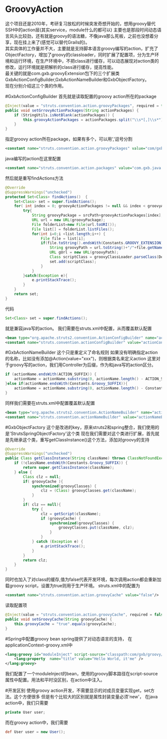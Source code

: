 GroovyAction
==============
这个项目还是2010年，考研复习放松的时候突发奇想开始的，想用groovy替代SSH中的action层(其实service，module什么的都可以)
主要也是那段时间动态语言风头比较劲，还有就是groovy的语法糖，不像java那么死板，之前也没想着分享，现在挂上来了(感觉可以替代Grails的)。<br>
其实具体的工作量并不大，主要就是支持脚本语言groovy编写的action，扩充了ObjectFactory，增加了groovy的classloader，同时扩展了配置项，分为生产环境和运行环境，在生产环境中，不把class进行缓存，可以动态展现对action类的修改，运行环境就是把解析的class进行缓存，提高性能。<br>
最关键的就是com.gxb.groovyExtension包下的三个扩展类GxbActionConfigBuilder,GxbActionNameBuilder和GxbObjectFactory。<br>
现在分别介绍这三个类的作用。


#GxbActionConfigBuilder
首先就是读取配置的groovy action所在的package<br>
```java
@Inject(value = "struts.convention.action.groovyPackages", required = false)
public void setGrrovyActionPackages(String actionPackages) {
    if (StringUtils.isNotBlank(actionPackages)) {
        this.groovyActionPackages = actionPackages.split("\\s*[,]\\s*");
    }
}
```
指定groovy action所在package，如果有多个，可以用','逗号分割
```xml
<constant name="struts.convention.action.groovyPackages" value="com/gxb/groovy/action"/>
```
java编写的action在这里配置
```xml
<constant name="struts.convention.action.packages" value="com.gxb.java.action"/>
```
然后就是重写findActions方法<br>
```java
@Override
@SuppressWarnings("unchecked")
protected Set<Class> findActions()  {
	Set<Class> set = super.findActions();
	for( int index = 0; groovyActionPackages != null && index < groovyActionPackages.length; index++ ){
		try{
			String groovyPackage = srcPath+groovyActionPackages[index];
			URL url = new URL(groovyPackage);
			File folderList=new File(url.toURI()); 
			File list[] = folderList.listFiles(); 
	        for(int i=0;i <list.length;i++) {
	        	File file = list[i];
	        	if(file.toString().endsWith(Constants.GROOVY_EXTENSION) && !file.isDirectory()){
	        		String groovyPath = url.toString()+"/"+file.getName();
	        		URL gUrl = new URL(groovyPath);
	        		Class scriptClass = groovyClassLoader.parseClass(DefaultGroovyMethods.getText(gUrl, "UTF-8") );
	    			set.add(scriptClass);
	        	}
	        }
		}catch(Exception e){
			e.printStackTrace();
		}
	}
	return set;
}
```
代码
```java
Set<Class> set = super.findActions();
```
就是兼容java写的action。
我们需要在struts.xml中配置，从而覆盖默认配置
```xml
<bean type="org.apache.struts2.convention.ActionConfigBuilder" name="actionConfigBuilderGxb" class="com.gxb.groovyExtension.GxbActionConfigBuilder"/>
<constant name="struts.convention.actionConfigBuilder" value="actionConfigBuilderGxb"/>
```



#GxbActionNameBuilder
这个只是重定义了命名规则
如果没有明确指定action的名称，比如没有添加@Action(value="xxx")，则根据类名来定义action
这里对于groovy写的action，我们用Controller为后缀，作为和java写的action区分。
```java
if (actionName.endsWith(ACTION_SUFFIX)) {
    actionName = actionName.substring(0, actionName.length() - ACTION_SUFFIX.length());
}else if(actionName.endsWith(Constants.Groovy_SUFFIX)){
	actionName = actionName.substring(0, actionName.length() - Constants.Groovy_SUFFIX.length());
}
```
同样我们需要在struts.xml中配置覆盖默认配置
```xml
<bean type="org.apache.struts2.convention.ActionNameBuilder" name="actionNameBuilderGxb" class="com.gxb.groovyExtension.GxbActionNameBuilder"/>
<constant name="struts.convention.actionNameBuilder" value="actionNameBuilderGxb"/>
```

#GxbObjectFactory
这个是改进的key，原来struts2和spring整合，我们使用的是'StrutsSpringObjectFactory'这个类
现在我们需要对这个类进行扩展，首先就是先继承这个类，重写getClassInstance()这个方法，添加对groovy的支持
```java
@Override
@SuppressWarnings("unchecked")
public Class getClassInstance(String className) throws ClassNotFoundException{
	if (!className.endsWith(Constants.Groovy_SUFFIX)) {
		return super.getClassInstance(className);
	} else {
		Class clz = null;
		if( groovyCache ){
			synchronized(groovyClasses) {
				clz = (Class) groovyClasses.get(className);
			}
		}
		if( clz == null){
			try {
				clz = getScript(className);
				if (groovyCache) {
	                synchronized(groovyClasses) {
	                	groovyClasses.put(className, clz);
	                }
	            }
			} catch (Exception e) {
				e.printStackTrace();
			}
		}
		return clz;
	}
}
```
同时也加入了对class的缓存,值为false代表开发环境，每次调用action都会重新加载groovy script，设置为true则用于生产环境。
struts.xml中的配置为
```xml
<constant name="struts.convention.action.groovyCache" value="false"/>
```
读取配置项
```java
@Inject(value = "struts.convention.action.groovyCache", required = false)
public void setGroovyCache(String groovyCache) {
    this.groovyCache = "true".equals(groovyCache);
}
```

#Spring中配置groovy bean
spring提供了对动态语言的支持，
在applicationContext-groovy.xml中
```xml
<lang:groovy id="moduleInject" script-source="classpath:com/gxb/groovy/util/ModuleInject.groovy">  
	<lang:property  name="title" value="Hello World, it'me" />
</lang:groovy>
```
我们配置了一个moduleInject的bean，使用的groovy脚本路径在script-source属性中配置。用法和平时没区别，在action中注入。

#开发区别
使用groovy action开发，不需要显示的对成员变量实现get，set方法。这个方便很多
但是有个比较大的区别就是属性封装变量必须'new'，
在java action中，我们只需要
```java
private User user;
```
而在groovy action中，我们需要
```groovy
def User user = new User();
```